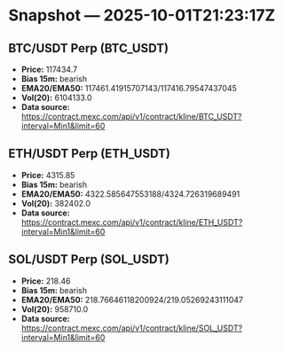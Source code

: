 # Snapshot — 2025-10-01T21:23:17Z

## BTC/USDT Perp (BTC_USDT)
- **Price:** 117434.7
- **Bias 15m:** bearish
- **EMA20/EMA50:** 117461.41915707143/117416.79547437045
- **Vol(20):** 6104133.0
- **Data source:** https://contract.mexc.com/api/v1/contract/kline/BTC_USDT?interval=Min1&limit=60

## ETH/USDT Perp (ETH_USDT)
- **Price:** 4315.85
- **Bias 15m:** bearish
- **EMA20/EMA50:** 4322.585647553188/4324.726319689491
- **Vol(20):** 382402.0
- **Data source:** https://contract.mexc.com/api/v1/contract/kline/ETH_USDT?interval=Min1&limit=60

## SOL/USDT Perp (SOL_USDT)
- **Price:** 218.46
- **Bias 15m:** bearish
- **EMA20/EMA50:** 218.76646118200924/219.05269243111047
- **Vol(20):** 958710.0
- **Data source:** https://contract.mexc.com/api/v1/contract/kline/SOL_USDT?interval=Min1&limit=60

